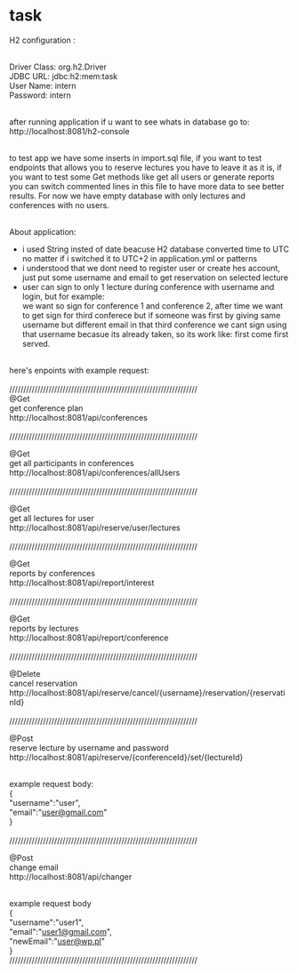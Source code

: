 # task

H2 configuration : <br><br>

Driver Class:	 org.h2.Driver <br>
JDBC URL: jdbc:h2:mem:task <br>
User Name:	intern <br>
Password:	intern <br><br>

after running application if u want to see whats in database go to: http://localhost:8081/h2-console <br><br>

to test app we have some inserts in import.sql file, if you want to test endpoints that allows you to reserve lectures you have to leave it as it is, if you want to test some Get methods like get all users or generate reports you can switch commented lines in this file to have more data to see better results. For now we have empty database with only lectures and conferences with no users. <br><br>


About application:<br>
- i used String insted of date beacuse H2 database converted time to UTC no matter if i switched it to UTC+2 in application.yml or patterns <br>
- i understood that we dont need to register user or create hes account, just put some username and email to get reservation on selected lecture<br>
- user can sign to only 1 lecture during conference with username and login, but for example:<br>
we want so sign for conference 1 and conference 2, after time we want to get sign for third conferece but if someone was first by giving same username but different email in that third conference we cant sign using that username becasue its already taken, so its work like: first come first served.<br><br>


here's enpoints with example request:<br><br>
///////////////////////////////////////////////////////////////////<br>
@Get<br>
get conference plan<br>
http://localhost:8081/api/conferences<br><br>
///////////////////////////////////////////////////////////////////<br>

@Get<br>
get all participants in conferences<br>
http://localhost:8081/api/conferences/allUsers<br><br>
///////////////////////////////////////////////////////////////////<br>


@Get<br>
get all lectures for user<br>
http://localhost:8081/api/reserve/user/lectures<br><br>
///////////////////////////////////////////////////////////////////<br>


@Get<br>
reports by conferences<br>
http://localhost:8081/api/report/interest<br><br>
///////////////////////////////////////////////////////////////////<br>


@Get<br>
reports by lectures<br>
http://localhost:8081/api/report/conference<br><br>
///////////////////////////////////////////////////////////////////<br>


@Delete<br>
cancel reservation<br>
http://localhost:8081/api/reserve/cancel/{username}/reservation/{reservatinId}<br><br>
///////////////////////////////////////////////////////////////////<br>

@Post<br>
reserve lecture by username and password<br>
http://localhost:8081/api/reserve/{conferenceId}/set/{lectureId}<br><br>

example request body:<br>
{<br>
    "username":"user",<br>
    "email":"user@gmail.com"<br>
}<br><br>
///////////////////////////////////////////////////////////////////<br>

@Post<br>
change email<br>
http://localhost:8081/api/changer<br><br>

example request body<br>
{<br>
    "username":"user1",<br>
    "email":"user1@gmail.com",<br>
    "newEmail":"user@wp.pl"<br>
}<br>
///////////////////////////////////////////////////////////////////<br>







